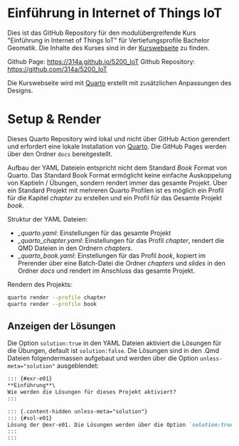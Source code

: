 # Einführung in Internet of Things IoT 

Dies ist das GitHub Repository für den modulübergreifende Kurs "Einführung in Internet of Things IoT" für Vertiefungsprofile Bachelor Geomatik.
Die Inhalte des Kurses sind in der [Kurswebseite](https://314a.github.io/5200_IoT) zu finden.


Github Page: https://314a.github.io/5200_IoT
Github Repository: https://github.com/314a/5200_IoT

Die Kurswebseite wird mit [Quarto](https://quarto.org/) erstellt mit zusätzlichen Anpassungen des Designs.


# Setup & Render
Dieses Quarto Repository wird lokal und nicht über GitHub Action gerendert und erfordert eine lokale Installation von [Quarto](https://quarto.org/docs/get-started/index.html). Die GitHub Pages werden über den Ordner `docs` bereitgestellt.

Aufbau der YAML Dateiein entspricht nicht dem Standard *Book* Format von Quarto. Das Standard Book Format ermöglicht keine einfache Auskoppelung von Kaptieln / Übungen, sondern rendert immer das gesamte Projekt. Über ein Standard Projekt mit mehreren Quarto Profilen ist es möglich ein Profil für die Kapitel *chapter* zu erstellen und ein Profil für das Gesamte Projekt *book*.

Struktur der YAML Dateien:

- *_quarto.yaml*: Einstellungen für das gesamte Projekt
- *_quarto_chapter.yaml*: Einstellungen für das Profil *chapter*, rendert die QMD Dateien in den Ordnern *chapters*.
- *_quarto_book.yaml*: Einstellungen für das Profil *book*, kopiert im Prerender über eine Batch-Datei die Ordner *chapters* und *slides* in den Ordner *docs* und rendert im Anschluss das gesamte Projekt.

Rendern des Projekts:

```bash
quarto render --profile chapter
quarto render --profile book
```

## Anzeigen der Lösungen
Die Option `solution:true` in den YAML Dateien aktiviert die Lösungen für die Übungen, default ist `solution:false`. Die Lösungen sind in den .Qmd Dateien folgendermassen aufgebaut und werden über die Option `unless-meta="solution"` ausgeblendet: 

```markdown
::: {#exr-e01}
**Einführung**\
Wie werden die Lösungen für dieses Projekt aktiviert?
:::

::: {.content-hidden unless-meta="solution"}
::: {#sol-e01}
Lösung der @exr-e01. Die Lösungen werden über die Option `solution:true` in der YAML Datei aktiviert.
:::
:::
```	

